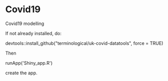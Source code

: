 # Covid19
Covid19 modelling

If not already installed, do:

devtools::install_github("terminological/uk-covid-datatools", force = TRUE)

Then

runApp('Shiny_app.R')

create the app.


